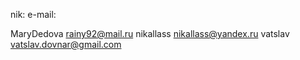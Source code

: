 nik:		e-mail:

MaryDedova	rainy92@mail.ru
nikallass	nikallass@yandex.ru
vatslav		vatslav.dovnar@gmail.com
